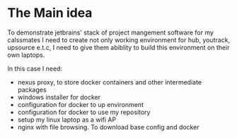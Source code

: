 # The Main idea

To demonstrate jetbrains' stack of project mangement software for my calssmates I need to create not only working environment for hub, youtrack, upsource e.t.c, I need to give them abiblity to build this environment on their own laptops. 

In this case I need:
* nexus proxy, to store docker containers and other intermediate packages
* windows installer for docker
* configuration for docker to up environment
* configuration for docker to use my repository
* setup my linux laptop as a wifi AP
* nginx with file browsing. To download base config and docker
